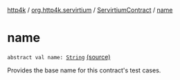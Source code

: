 [http4k](../../index.md) / [org.http4k.servirtium](../index.md) / [ServirtiumContract](index.md) / [name](./name.md)

# name

`abstract val name: `[`String`](https://kotlinlang.org/api/latest/jvm/stdlib/kotlin/-string/index.html) [(source)](https://github.com/http4k/http4k/blob/master/http4k-testing-servirtium/src/main/kotlin/org/http4k/servirtium/ServirtiumContract.kt#L10)

Provides the base name for this contract's test cases.

